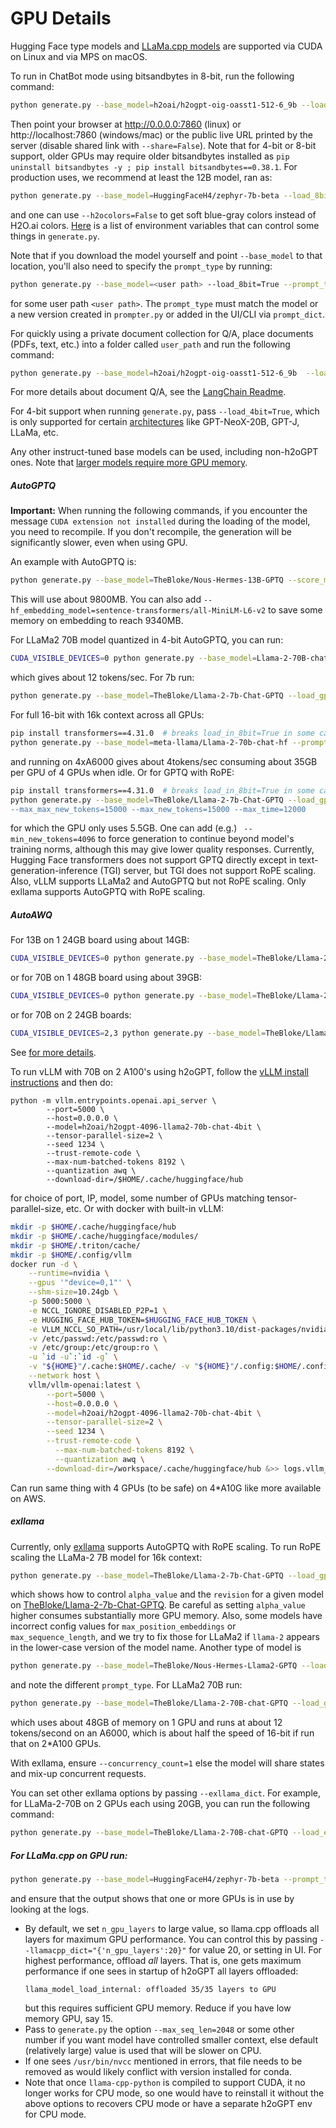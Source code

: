 # GPU Details

Hugging Face type models and [LLaMa.cpp models](https://github.com/ggerganov/llama.cpp#description) are supported via CUDA on Linux and via MPS on macOS.

To run in ChatBot mode using bitsandbytes in 8-bit, run the following command:
```bash
python generate.py --base_model=h2oai/h2ogpt-oig-oasst1-512-6_9b --load_8bit=True
```
Then point your browser at http://0.0.0.0:7860 (linux) or http://localhost:7860 (windows/mac) or the public live URL printed by the server (disable shared link with `--share=False`). Note that for 4-bit or 8-bit support, older GPUs may require older bitsandbytes installed as `pip uninstall bitsandbytes -y ; pip install bitsandbytes==0.38.1`.  For production uses, we recommend at least the 12B model, ran as:
```bash
python generate.py --base_model=HuggingFaceH4/zephyr-7b-beta --load_8bit=True
```
and one can use `--h2ocolors=False` to get soft blue-gray colors instead of H2O.ai colors.  [Here](FAQ.md#what-envs-can-i-pass-to-control-h2ogpt) is a list of environment variables that can control some things in `generate.py`.

Note that if you download the model yourself and point `--base_model` to that location, you'll also need to specify the `prompt_type` by running:
```bash
python generate.py --base_model=<user path> --load_8bit=True --prompt_type=human_bot
```
for some user path `<user path>`. The `prompt_type` must match the model or a new version created in `prompter.py` or added in the UI/CLI via `prompt_dict`.

For quickly using a private document collection for Q/A, place documents (PDFs, text, etc.) into a folder called `user_path` and run the following command:
```bash
python generate.py --base_model=h2oai/h2ogpt-oig-oasst1-512-6_9b  --load_8bit=True --langchain_mode=UserData --user_path=user_path
```
For more details about document Q/A, see the [LangChain Readme](README_LangChain.md).

For 4-bit support when running `generate.py`, pass `--load_4bit=True`, which is only supported for certain [architectures](https://github.com/huggingface/peft#models-support-matrix) like GPT-NeoX-20B, GPT-J, LLaMa, etc.

Any other instruct-tuned base models can be used, including non-h2oGPT ones. Note that [larger models require more GPU memory](FAQ.md#larger-models-require-more-gpu-memory).

##### AutoGPTQ

**Important:** When running the following commands, if you encounter the message `CUDA extension not installed` during the loading of the model, you need to recompile. If you don't recompile, the generation will be significantly slower, even when using GPU.

An example with AutoGPTQ is:
```bash
python generate.py --base_model=TheBloke/Nous-Hermes-13B-GPTQ --score_model=None --load_gptq=model --use_safetensors=True --prompt_type=instruct --langchain_mode=UserData
```
This will use about 9800MB.  You can also add `--hf_embedding_model=sentence-transformers/all-MiniLM-L6-v2` to save some memory on embedding to reach 9340MB.

For LLaMa2 70B model quantized in 4-bit AutoGPTQ, you can run:
```bash
CUDA_VISIBLE_DEVICES=0 python generate.py --base_model=Llama-2-70B-chat-GPTQ --load_gptq="gptq_model-4bit--1g" --use_safetensors=True --prompt_type=llama2 --save_dir='save`
```
which gives about 12 tokens/sec.  For 7b run:
```bash
python generate.py --base_model=TheBloke/Llama-2-7b-Chat-GPTQ --load_gptq="model" --use_safetensors=True --prompt_type=llama2 --save_dir='save`
```
For full 16-bit with 16k context across all GPUs:
```bash
pip install transformers==4.31.0  # breaks load_in_8bit=True in some cases (https://github.com/huggingface/transformers/issues/25026)
python generate.py --base_model=meta-llama/Llama-2-70b-chat-hf --prompt_type=llama2 --rope_scaling="{'type': 'linear', 'factor': 4}" --use_gpu_id=False --save_dir=savemeta70b
```
and running on 4xA6000 gives about 4tokens/sec consuming about 35GB per GPU of 4 GPUs when idle.
Or for GPTQ with RoPE:
```bash
pip install transformers==4.31.0  # breaks load_in_8bit=True in some cases (https://github.com/huggingface/transformers/issues/25026)
python generate.py --base_model=TheBloke/Llama-2-7b-Chat-GPTQ --load_gptq="model" --use_safetensors=True --prompt_type=llama2 --score_model=None --save_dir='7bgptqrope4` --rope_scaling="{'type':'dynamic', 'factor':4}"
--max_max_new_tokens=15000 --max_new_tokens=15000 --max_time=12000
```
for which the GPU only uses 5.5GB.  One can add (e.g.) ` --min_new_tokens=4096` to force generation to continue beyond model's training norms, although this may give lower quality responses.
Currently, Hugging Face transformers does not support GPTQ directly except in text-generation-inference (TGI) server, but TGI does not support RoPE scaling.  Also, vLLM supports LLaMa2 and AutoGPTQ but not RoPE scaling.  Only exllama supports AutoGPTQ with RoPE scaling.

##### AutoAWQ

For 13B on 1 24GB board using about 14GB:
```bash
CUDA_VISIBLE_DEVICES=0 python generate.py --base_model=TheBloke/Llama-2-13B-chat-AWQ --score_model=None --load_awq=model --use_safetensors=True --prompt_type=llama2
```
or for 70B on 1 48GB board using about 39GB:
```bash
CUDA_VISIBLE_DEVICES=0 python generate.py --base_model=TheBloke/Llama-2-70B-chat-AWQ --score_model=None --load_awq=model --use_safetensors=True --prompt_type=llama2
```
or for 70B on 2 24GB boards:
```bash
CUDA_VISIBLE_DEVICES=2,3 python generate.py --base_model=TheBloke/Llama-2-70B-chat-AWQ --score_model=None --load_awq=model --use_safetensors=True --prompt_type=llama2
```

See [for more details](https://github.com/casper-hansen/AutoAWQ).

To run vLLM with 70B on 2 A100's using h2oGPT, follow the [vLLM install instructions](README_InferenceServers.md#vllm-inference-server-client) and then do:
```
python -m vllm.entrypoints.openai.api_server \
        --port=5000 \
        --host=0.0.0.0 \
        --model=h2oai/h2ogpt-4096-llama2-70b-chat-4bit \
        --tensor-parallel-size=2 \
        --seed 1234 \
        --trust-remote-code \
	    --max-num-batched-tokens 8192 \
	    --quantization awq \
        --download-dir=/$HOME/.cache/huggingface/hub
```
for choice of port, IP,  model, some number of GPUs matching tensor-parallel-size, etc.  Or with docker with built-in vLLM:
```bash
mkdir -p $HOME/.cache/huggingface/hub
mkdir -p $HOME/.cache/huggingface/modules/
mkdir -p $HOME/.triton/cache/
mkdir -p $HOME/.config/vllm
docker run -d \
    --runtime=nvidia \
    --gpus '"device=0,1"' \
    --shm-size=10.24gb \
    -p 5000:5000 \
    -e NCCL_IGNORE_DISABLED_P2P=1 \
    -e HUGGING_FACE_HUB_TOKEN=$HUGGING_FACE_HUB_TOKEN \
    -e VLLM_NCCL_SO_PATH=/usr/local/lib/python3.10/dist-packages/nvidia/nccl/lib/libnccl.so.2 -e NUMBA_CACHE_DIR=/tmp/ \
    -v /etc/passwd:/etc/passwd:ro \
    -v /etc/group:/etc/group:ro \
    -u `id -u`:`id -g` \
    -v "${HOME}"/.cache:$HOME/.cache/ -v "${HOME}"/.config:$HOME/.config/   -v "${HOME}"/.triton:$HOME/.triton/  \
    --network host \
    vllm/vllm-openai:latest \
        --port=5000 \
        --host=0.0.0.0 \
        --model=h2oai/h2ogpt-4096-llama2-70b-chat-4bit \
        --tensor-parallel-size=2 \
        --seed 1234 \
        --trust-remote-code \
	      --max-num-batched-tokens 8192 \
	      --quantization awq \
        --download-dir=/workspace/.cache/huggingface/hub &>> logs.vllm_server.70b_awq.txt
```
Can run same thing with 4 GPUs (to be safe) on 4*A10G like more available on AWS.

##### exllama

Currently, only [exllama](https://github.com/turboderp/exllama) supports AutoGPTQ with RoPE scaling.
To run RoPE scaling the LLaMa-2 7B model for 16k context:
```bash
python generate.py --base_model=TheBloke/Llama-2-7b-Chat-GPTQ --load_gptq="model" --use_safetensors=True --prompt_type=llama2 --save_dir='save' --load_exllama=True --revision=gptq-4bit-32g-actorder_True --rope_scaling="{'alpha_value':4}"
```
which shows how to control `alpha_value` and the `revision` for a given model on [TheBloke/Llama-2-7b-Chat-GPTQ](https://huggingface.co/TheBloke/Llama-2-7b-Chat-GPTQ).  Be careful as setting `alpha_value` higher consumes substantially more GPU memory.  Also, some models have incorrect config values for `max_position_embeddings` or `max_sequence_length`, and we try to fix those for LLaMa2 if `llama-2` appears in the lower-case version of the model name.
Another type of model is
```bash
python generate.py --base_model=TheBloke/Nous-Hermes-Llama2-GPTQ --load_gptq="model" --use_safetensors=True --prompt_type=llama2 --save_dir='save' --load_exllama=True --revision=gptq-4bit-32g-actorder_True --rope_scaling="{'alpha_value':4}"
```
and note the different `prompt_type`.  For LLaMa2 70B run:
```bash
python generate.py --base_model=TheBloke/Llama-2-70B-chat-GPTQ --load_gptq=gptq_model-4bit-128g --use_safetensors=True --prompt_type=llama2 --load_exllama=True --revision=main
```
which uses about 48GB of memory on 1 GPU and runs at about 12 tokens/second on an A6000, which is about half the speed of 16-bit if run that on 2*A100 GPUs.

With exllama, ensure `--concurrency_count=1` else the model will share states and mix-up concurrent requests.

You can set other exllama options by passing `--exllama_dict`. For example, for LLaMa-2-70B on 2 GPUs each using 20GB, you can run the following command:
```bash
python generate.py --base_model=TheBloke/Llama-2-70B-chat-GPTQ --load_exllama=True --use_safetensors=True --use_gpu_id=False --load_gptq=main --prompt_type=llama2 --exllama_dict="{'set_auto_map':'20,20'}"
```

##### For LLaMa.cpp on GPU run:
```bash
python generate.py --base_model=HuggingFaceH4/zephyr-7b-beta --prompt_type=zephyr --score_model=None --user_path=user_path
```
and ensure that the output shows that one or more GPUs is in use by looking at the logs.

* By default, we set `n_gpu_layers` to large value, so llama.cpp offloads all layers for maximum GPU performance.  You can control this by passing `--llamacpp_dict="{'n_gpu_layers':20}"` for value 20, or setting in UI.  For highest performance, offload *all* layers.
    That is, one gets maximum performance if one sees in startup of h2oGPT all layers offloaded:
    ```text
    llama_model_load_internal: offloaded 35/35 layers to GPU
    ```
    but this requires sufficient GPU memory.  Reduce if you have low memory GPU, say 15.
* Pass to `generate.py` the option `--max_seq_len=2048` or some other number if you want model have controlled smaller context, else default (relatively large) value is used that will be slower on CPU.
* If one sees `/usr/bin/nvcc` mentioned in errors, that file needs to be removed as would likely conflict with version installed for conda.
* Note that once `llama-cpp-python` is compiled to support CUDA, it no longer works for CPU mode, so one would have to reinstall it without the above options to recovers CPU mode or have a separate h2oGPT env for CPU mode.

